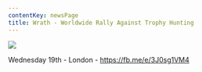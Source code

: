 ```yaml
---
contentKey: newsPage
title: Wrath - Worldwide Rally Against Trophy Hunting
---
```



![](/img/wrath.jpg)

Wednesday 19th - London - <https://fb.me/e/3J0sg1VM4>